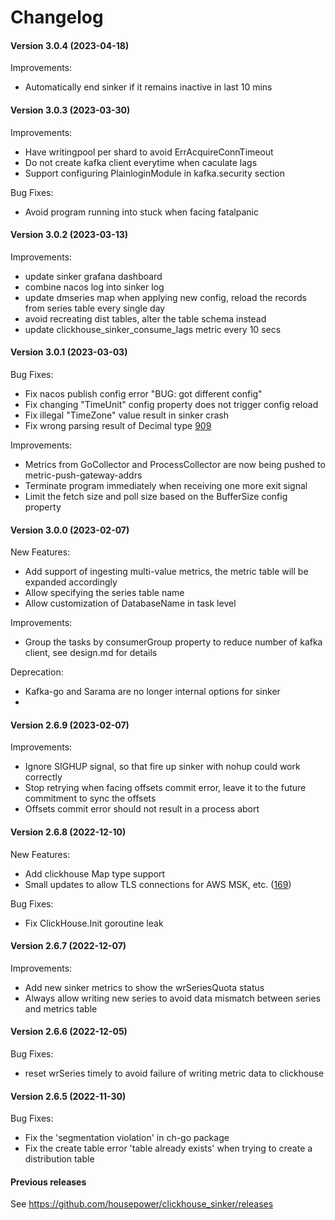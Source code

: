 # Changelog

#### Version 3.0.4 (2023-04-18)

Improvements:
- Automatically end sinker if it remains inactive in last 10 mins


#### Version 3.0.3 (2023-03-30)

Improvements:
- Have writingpool per shard to avoid ErrAcquireConnTimeout
- Do not create kafka client everytime when caculate lags
- Support configuring PlainloginModule in kafka.security section

Bug Fixes:
- Avoid program running into stuck when facing fatalpanic


#### Version 3.0.2 (2023-03-13)

Improvements:
- update sinker grafana dashboard
- combine nacos log into sinker log
- update dmseries map when applying new config, reload the records from series table every single day
- avoid recreating dist tables, alter the table schema instead
- update clickhouse_sinker_consume_lags metric every 10 secs


#### Version 3.0.1 (2023-03-03)

Bug Fixes:
- Fix nacos publish config error "BUG: got different config"
- Fix changing "TimeUnit" config property does not trigger config reload
- Fix illegal "TimeZone" value result in sinker crash
- Fix wrong parsing result of Decimal type [909](https://github.com/ClickHouse/clickhouse-go/pull/909)

Improvements:
- Metrics from GoCollector and ProcessCollector are now being pushed to metric-push-gateway-addrs
- Terminate program immediately when receiving one more exit signal
- Limit the fetch size and poll size based on the BufferSize config property


#### Version 3.0.0 (2023-02-07)

New Features:
- Add support of ingesting multi-value metrics, the metric table will be expanded accordingly
- Allow specifying the series table name
- Allow customization of DatabaseName in task level

Improvements:
- Group the tasks by consumerGroup property to reduce number of kafka client, see design.md for details

Deprecation:
- Kafka-go and Sarama are no longer internal options for sinker
- 


#### Version 2.6.9 (2023-02-07)

Improvements:
- Ignore SIGHUP signal, so that fire up sinker with nohup could work correctly
- Stop retrying when facing offsets commit error, leave it to the future commitment to sync the offsets
- Offsets commit error should not result in a process abort


#### Version 2.6.8 (2022-12-10)

New Features:
- Add clickhouse Map type support
- Small updates to allow TLS connections for AWS MSK, etc. 
  ([169](https://github.com/housepower/clickhouse_sinker/pull/169))

Bug Fixes:
- Fix ClickHouse.Init goroutine leak


#### Version 2.6.7 (2022-12-07)

Improvements:
- Add new sinker metrics to show the wrSeriesQuota status
- Always allow writing new series to avoid data mismatch between series and metrics table


#### Version 2.6.6 (2022-12-05)

Bug Fixes:
- reset wrSeries timely to avoid failure of writing metric data to clickhouse


#### Version 2.6.5 (2022-11-30)

Bug Fixes:
- Fix the 'segmentation violation' in ch-go package
- Fix the create table error 'table already exists' when trying to create a distribution table


#### Previous releases

See https://github.com/housepower/clickhouse_sinker/releases